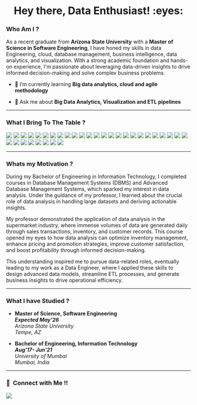 <h1 align="center">Hey there, Data Enthusiast! :eyes:</h1>

<h3> Who Am I ? </h3>

As a recent graduate from **Arizona State University** with a **Master of Science in Software Engineering**, I have honed my skills in data Engineering, cloud, database management, business intelligence, data analytics, and visualization. With a strong academic foundation and hands-on experience, I'm passionate about leveraging data-driven insights to drive informed decision-making and solve complex business problems.

- 🌱 I’m currently learning **Big data analytics, cloud and agile methodology**

- 💬 Ask me about **Big Data Analytics, Visualization and ETL pipelines**
  
<hr>

<h3> What I Bring To The Table ? </h3>

<p>

  [![](https://img.shields.io/badge/Python-FFD43B?style=flat&logo=python&logoColor=white)](https://www.python.org)
  [![](https://img.shields.io/badge/R-276DC3?style=flat&logo=r&logoColor=white)](https://www.r-project.org)
  <img src = "https://img.shields.io/badge/MySQL-339933?style=flat&logo=mySQL&logoColor=white">
  <img src = "https://img.shields.io/badge/PostgreSQL-0052CC?style=flat&logo=postgresql&logoColor=white">
  <img src = "https://img.shields.io/badge/Microsoft SQL Server-557C94?style=flat&logo=microsoftsqlserver&logoColor=white">
  <img src="https://img.shields.io/badge/Big%20Data%20Modeling-20B2AA?style=flat&logo=data&logoColor=white">
  [![](https://img.shields.io/badge/Microsoft_Excel-217346?style=flat&logo=microsoft-excel&logoColor=white)](https://www.microsoft.com/en-us/microsoft-365/excel)
  <img src = "https://img.shields.io/badge/ER/Studio-0052CC?style=flat&logo=erstudio&logoColor=white">
  <img src="http://img.shields.io/badge/-Power%20BI-F1502F?style=flat&logo=powerbi&logoColor=FFFFFF">
  <img src="http://img.shields.io/badge/-Tableau-339933?style=flat&logo=tableau&logoColor=FFFFFF">
  <img src = "https://img.shields.io/badge/Amazon%20Web%20Services-4EAA25?style=flat&logo=amazonaws&logoColor=white">
  <img src = "https://img.shields.io/badge/Microsoft%20Azure-CB3837?style=flat&logo=microsoftazure&logoColor=white">
  <img src="https://img.shields.io/badge/Azure%20Databricks-FF3621?style=flat&logo=databricks&logoColor=white">
  <img src="https://img.shields.io/badge/Azure%20Data%20Factory-0078D4?style=flat&logo=microsoft-azure&logoColor=white">
  <img src="https://img.shields.io/badge/Azure%20Synapse%20Analytics-0078D4?style=flat&logo=microsoft-azure&logoColor=white">
  <img src="https://img.shields.io/badge/Azure%20Data%20Lake%20Storage-0089D6?style=flat&logo=microsoft-azure&logoColor=white">
  <img src="https://img.shields.io/badge/Java-007396?style=flat&logo=java&logoColor=white">
  <img src = "https://img.shields.io/badge/Amazon%20S3-1679A7?style=flat&logo=amazons3&logoColor=white">
  <img src = "https://img.shields.io/badge/AWS%20Glue-0052CC?style=flat&logo=amazonrds&logoColor=white">
  <img src = "https://img.shields.io/badge/dbt-FF694B?style=flat&logo=dbt&logoColor=white">
  <img src = "https://img.shields.io/badge/Snowflake-abf0ff?style=flat&logo=snowflake&logoColor=white">
  <img src = "https://img.shields.io/badge/Matplotlib-339933?style=flat&logo=matplotlib&logoColor=white">
  <img src = "https://img.shields.io/badge/Seaborn-EE4C2C?style=flat&logo=Seaborn&logoColor=white">
  <img src = "https://img.shields.io/badge/nltk-F1502F?style=flat&logo=nltk&logoColor=white">
  [![](https://img.shields.io/badge/TensorFlow-FF6F00?style=flat&logo=TensorFlow&logoColor=white)](https://www.tensorflow.org)
  [![](https://img.shields.io/badge/scikit_learn-F7931E?style=flat&logo=scikit-learn&logoColor=white)](https://scikit-learn.org/stable/) 
  [![](https://img.shields.io/badge/SciPy-654FF0?style=flat&logo=SciPy&logoColor=white)](https://www.scipy.org) 
  [![](https://img.shields.io/badge/Numpy-777BB4?style=flat&logo=numpy&logoColor=white)](https://numpy.org) 
  [![](https://img.shields.io/badge/Pandas-2C2D72?style=flat&logo=pandas&logoColor=white)](https://pandas.pydata.org)
  <img src = "https://img.shields.io/badge/RStudio-217346?style=flat&logo=rstudio&logoColor=white">
  <img src = "https://img.shields.io/badge/Jupyter Notebook-FF6F00?style=flat&logo=jupyter&logoColor=white">
  <img src = "https://img.shields.io/badge/Visual Studio Code-249ee4?style=flat&logo=visualstudiocode&logoColor=white">
  [![](https://img.shields.io/badge/Microsoft_Office-D83B01?style=flat&logo=microsoft-office&logoColor=white)](https://www.office.com)

</p>

<hr>

<h3> Whats my Motivation ? </h3>

During my Bachelor of Engineering in Information Technology, I completed courses in Database Management Systems (DBMS) and Advanced Database Management Systems, which sparked my interest in data analysis. Under the guidance of my professor, I learned about the crucial role of data analysis in handling large datasets and deriving actionable insights.

My professor demonstrated the application of data analysis in the supermarket industry, where immense volumes of data are generated daily through sales transactions, inventory, and customer records. This course opened my eyes to how data analysis can optimize inventory management, enhance pricing and promotion strategies, improve customer satisfaction, and boost profitability through informed decision-making.

This understanding inspired me to pursue data-related roles, eventually leading to my work as a Data Engineer, where I applied these skills to design advanced data models, streamline ETL processes, and generate business insights to drive operational efficiency.

<hr>

<h3>What I have Studied ? </h3>

<ul>
        <li>
            <strong>Master of Science, Software Engineering</strong>
            <br>
            <strong><em>Expected May'26</em></strong><br>
            <em>Arizona State University</em><br>
            <em>Tempe, AZ</em>
        </li>
    </ul>
 <ul>
        <li>
            <strong>Bachelor of Engineering, Information Technology</strong>
            <br>
            <strong><em>Aug'17- Jun'21</em></strong><br>
            <em>University of Mumbai</em><br>
            <em>Mumbai, India</em>
        </li>
  </ul>

<hr>
<h3>🤝 &nbsp;Connect with Me !! </h3>

[<img src="https://img.shields.io/badge/linkedin-%230077B5.svg?&style=for-the-badge&logo=linkedin&logoColor=white" />](https://www.linkedin.com/in/mrudul-manoj-patil-822ab7164/)
